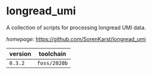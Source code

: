 # longread_umi

A collection of scripts for processing longread UMI data.

*homepage*: <https://github.com/SorenKarst/longread_umi>

version | toolchain
--------|----------
``0.3.2`` | ``foss/2020b``
